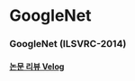 # GoogleNet
### GoogleNet (ILSVRC-2014)
#### [논문 리뷰 Velog](https://velog.io/@aprkfrmrgua/GoogleNet)
